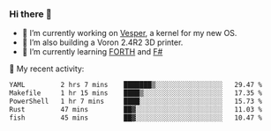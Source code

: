 ### Hi there 👋

<!--
**berkus/berkus** is a ✨ _special_ ✨ repository because its `README.md` (this file) appears on your GitHub profile.

Here are some ideas to get you started:

- 🔭 I’m currently working on ...
- 🌱 I’m currently learning ...
- 👯 I’m looking to collaborate on ...
- 🤔 I’m looking for help with ...
- 💬 Ask me about ...
- 📫 How to reach me: ...
- 😄 Pronouns: ...
- ⚡ Fun fact: ...
-->

- 🔭 I’m currently working on [Vesper](https://github.com/metta-systems/vesper), a kernel for my new OS.
- 🔭 I’m also building a Voron 2.4R2 3D printer.
- 🌱 I’m currently learning [FORTH](http://forth.com/starting-forth/) and [F#](https://fsharpforfunandprofit.com/)

💼 My recent activity:

<!--START_SECTION:waka-->

```txt
YAML         2 hrs 7 mins    ███████▒░░░░░░░░░░░░░░░░░   29.47 %
Makefile     1 hr 15 mins    ████▒░░░░░░░░░░░░░░░░░░░░   17.35 %
PowerShell   1 hr 7 mins     ████░░░░░░░░░░░░░░░░░░░░░   15.73 %
Rust         47 mins         ██▓░░░░░░░░░░░░░░░░░░░░░░   11.03 %
fish         45 mins         ██▓░░░░░░░░░░░░░░░░░░░░░░   10.47 %
```

<!--END_SECTION:waka-->
